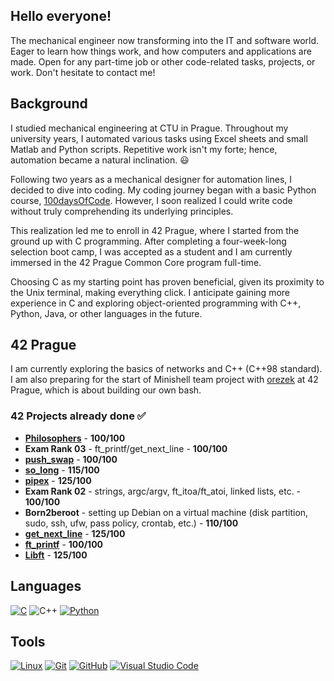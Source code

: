## Hello everyone!

The mechanical engineer now transforming into the IT and software world. Eager to learn how things work, and how computers and applications are made. Open for any part-time job or other code-related tasks, projects, or work. Don't hesitate to contact me!

## Background
I studied mechanical engineering at CTU in Prague. Throughout my university years, I automated various tasks using Excel sheets and small Matlab and Python scripts. Repetitive work isn't my forte; hence, automation became a natural inclination. 😃

Following two years as a mechanical designer for automation lines, I decided to dive into coding. My coding journey began with a basic Python course, [100daysOfCode](https://www.udemy.com/course/100-days-of-code/). However, I soon realized I could write code without truly comprehending its underlying principles.

This realization led me to enroll in 42 Prague, where I started from the ground up with C programming. After completing a four-week-long selection boot camp, I was accepted as a student and I am currently immersed in the 42 Prague Common Core program full-time.

Choosing C as my starting point has proven beneficial, given its proximity to the Unix terminal, making everything click. I anticipate gaining more experience in C and exploring object-oriented programming with C++, Python, Java, or other languages in the future.

## 42 Prague
I am currently exploring the basics of networks and C++ (C++98 standard). I am also preparing for the start of Minishell team project with [orezek](https://github.com/orezek) at 42 Prague, which is about building our own bash.

### 42 Projects already done ✅
* **[**Philosophers**](https://github.com/m-bartos/42_philosophers)** - **100/100**
* **Exam Rank 03** - ft_printf/get_next_line - **100/100**
* **[push_swap](https://github.com/m-bartos/42_push_swap)** - **100/100**
* **[so_long](https://github.com/m-bartos/42_so_long)** - **115/100**
* **[pipex](https://github.com/m-bartos/42_pipex)** - **125/100**
* **Exam Rank 02** - strings, argc/argv, ft_itoa/ft_atoi, linked lists, etc. - **100/100**
* **Born2beroot** - setting up Debian on a virtual machine (disk partition, sudo, ssh, ufw, pass policy, crontab, etc.) - **110/100**
* **[get_next_line](https://github.com/m-bartos/42_get_next_line)** - **125/100**
* **[ft_printf](https://github.com/m-bartos/42_ft_printf)** - **100/100**
* **[Libft](https://github.com/m-bartos/42_libft)** - **125/100**


## Languages
<a target="_blank" rel="noopener noreferrer nofollow" href="https://camo.githubusercontent.com/6aa9932e879279b078b02c44fba330a47d3ff38d954245988dca15dd974da919/68747470733a2f2f696d672e736869656c64732e696f2f62616467652f432532302d2532333233373045442e7376673f7374796c653d666f722d7468652d6261646765266c6f676f3d63266c6f676f436f6c6f723d7768697465"><img src="https://camo.githubusercontent.com/6aa9932e879279b078b02c44fba330a47d3ff38d954245988dca15dd974da919/68747470733a2f2f696d672e736869656c64732e696f2f62616467652f432532302d2532333233373045442e7376673f7374796c653d666f722d7468652d6261646765266c6f676f3d63266c6f676f436f6c6f723d7768697465" alt="C" data-canonical-src="https://img.shields.io/badge/C%20-%232370ED.svg?style=for-the-badge&amp;logo=c&amp;logoColor=white" style="max-width: 100%;"></a>
![C++](https://img.shields.io/badge/c++-%2300599C.svg?style=for-the-badge&logo=c%2B%2B&logoColor=white)
<a target="_blank" rel="noopener noreferrer nofollow" href="https://camo.githubusercontent.com/b33b61504018f44fcc8b0590875398c2612f7348ccd9443ba0e424cde21048a2/68747470733a2f2f696d672e736869656c64732e696f2f62616467652f507974686f6e2532302d2532333134333534432e7376673f7374796c653d666f722d7468652d6261646765266c6f676f3d707974686f6e266c6f676f436f6c6f723d7768697465"><img src="https://camo.githubusercontent.com/b33b61504018f44fcc8b0590875398c2612f7348ccd9443ba0e424cde21048a2/68747470733a2f2f696d672e736869656c64732e696f2f62616467652f507974686f6e2532302d2532333134333534432e7376673f7374796c653d666f722d7468652d6261646765266c6f676f3d707974686f6e266c6f676f436f6c6f723d7768697465" alt="Python" data-canonical-src="https://img.shields.io/badge/Python%20-%2314354C.svg?style=for-the-badge&amp;logo=python&amp;logoColor=white" style="max-width: 100%;"></a>

## Tools
<a target="_blank" rel="noopener noreferrer nofollow" href="https://camo.githubusercontent.com/7eefb2ba052806d8a9ce69863c2eeb3b03cd5935ead7bd2e9245ae2e705a1adf/68747470733a2f2f696d672e736869656c64732e696f2f62616467652f4c696e75782d4643433632343f7374796c653d666f722d7468652d6261646765266c6f676f3d6c696e7578266c6f676f436f6c6f723d626c61636b"><img src="https://camo.githubusercontent.com/7eefb2ba052806d8a9ce69863c2eeb3b03cd5935ead7bd2e9245ae2e705a1adf/68747470733a2f2f696d672e736869656c64732e696f2f62616467652f4c696e75782d4643433632343f7374796c653d666f722d7468652d6261646765266c6f676f3d6c696e7578266c6f676f436f6c6f723d626c61636b" alt="Linux" data-canonical-src="https://img.shields.io/badge/Linux-FCC624?style=for-the-badge&amp;logo=linux&amp;logoColor=black" style="max-width: 100%;"></a>
<a target="_blank" rel="noopener noreferrer nofollow" href="https://camo.githubusercontent.com/3d768e26ac10ba994a60ed19acd487895cc43a9cdd43e9305c2408b93136234d/68747470733a2f2f696d672e736869656c64732e696f2f62616467652f6769742d2532334630353033332e7376673f7374796c653d666f722d7468652d6261646765266c6f676f3d676974266c6f676f436f6c6f723d7768697465"><img src="https://camo.githubusercontent.com/3d768e26ac10ba994a60ed19acd487895cc43a9cdd43e9305c2408b93136234d/68747470733a2f2f696d672e736869656c64732e696f2f62616467652f6769742d2532334630353033332e7376673f7374796c653d666f722d7468652d6261646765266c6f676f3d676974266c6f676f436f6c6f723d7768697465" alt="Git" data-canonical-src="https://img.shields.io/badge/git-%23F05033.svg?style=for-the-badge&amp;logo=git&amp;logoColor=white" style="max-width: 100%;"></a>
<a target="_blank" rel="noopener noreferrer nofollow" href="https://camo.githubusercontent.com/410d86e43f847d3f6e3027fa6f0c2fb7641d893fa601d863a943eac968c41890/68747470733a2f2f696d672e736869656c64732e696f2f62616467652f6769746875622d2532333132313031312e7376673f7374796c653d666f722d7468652d6261646765266c6f676f3d676974687562266c6f676f436f6c6f723d7768697465"><img src="https://camo.githubusercontent.com/410d86e43f847d3f6e3027fa6f0c2fb7641d893fa601d863a943eac968c41890/68747470733a2f2f696d672e736869656c64732e696f2f62616467652f6769746875622d2532333132313031312e7376673f7374796c653d666f722d7468652d6261646765266c6f676f3d676974687562266c6f676f436f6c6f723d7768697465" alt="GitHub" data-canonical-src="https://img.shields.io/badge/github-%23121011.svg?style=for-the-badge&amp;logo=github&amp;logoColor=white" style="max-width: 100%;"></a>
<a target="_blank" rel="noopener noreferrer nofollow" href="https://camo.githubusercontent.com/998382ebc9a32162128b00b597ea488192df024fd015e5edec001fe29fcb93a6/68747470733a2f2f696d672e736869656c64732e696f2f62616467652f56697375616c25323053747564696f253230436f64652d3030373864372e7376673f7374796c653d666f722d7468652d6261646765266c6f676f3d76697375616c2d73747564696f2d636f6465266c6f676f436f6c6f723d7768697465"><img src="https://camo.githubusercontent.com/998382ebc9a32162128b00b597ea488192df024fd015e5edec001fe29fcb93a6/68747470733a2f2f696d672e736869656c64732e696f2f62616467652f56697375616c25323053747564696f253230436f64652d3030373864372e7376673f7374796c653d666f722d7468652d6261646765266c6f676f3d76697375616c2d73747564696f2d636f6465266c6f676f436f6c6f723d7768697465" alt="Visual Studio Code" data-canonical-src="https://img.shields.io/badge/Visual%20Studio%20Code-0078d7.svg?style=for-the-badge&amp;logo=visual-studio-code&amp;logoColor=white" style="max-width: 100%;"></a>
